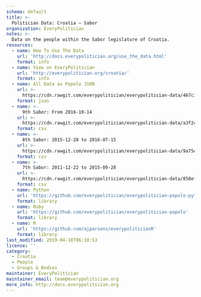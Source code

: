 ```yaml
---
schema: default
title: >-
  Politician Data: Croatia — Sabor
organization: EveryPolitician
notes: >-
  Data on the people within the Sabor legislature of Croatia.
resources:
  - name: How To Use The Data
    url: 'http://docs.everypolitician.org/use_the_data.html'
    format: info
  - name: View on EveryPolitician
    url: 'http://everypolitician.org/croatia/'
    format: info
  - name: All Data as Popolo JSON
    url: >-
      https://cdn.rawgit.com/everypolitician/everypolitician-data/467c1e4c9f3641bea0a9c1a6d226c03dc129652f/data/Croatia/Sabor/ep-popolo-v1.0.json
    format: json
  - name: >-
      9th Sabor: From 2016-10-14
    url: >-
      https://cdn.rawgit.com/everypolitician/everypolitician-data/a3f2c9dd6f39600ef49b6dffe843c23ec0f71389/data/Croatia/Sabor/term-9.csv
    format: csv
  - name: >-
      8th Sabor: 2015-12-28 to 2016-07-15
    url: >-
      https://cdn.rawgit.com/everypolitician/everypolitician-data/9a75c94fb3f01a45e5616242dec9743ba96f137f/data/Croatia/Sabor/term-8.csv
    format: csv
  - name: >-
      7th Sabor: 2011-12-22 to 2015-09-28
    url: >-
      https://cdn.rawgit.com/everypolitician/everypolitician-data/858ef90b4cb9c5fdfd7f38f4d98383bfef540150/data/Croatia/Sabor/term-7.csv
    format: csv
  - name: Python
    url: 'https://github.com/everypolitician/everypolitician-popolo-python'
    format: library
  - name: Ruby
    url: 'https://github.com/everypolitician/everypolitician-popolo'
    format: library
  - name: R
    url: 'https://github.com/ajparsons/everypoliticianR'
    format: library
last_modified: 2019-04-10T06:10:53
license: ''
category:
  - Croatia
  - People
  - Groups & Bodies
maintainer: EveryPolitician
maintainer_email: team@everypolitician.org
more_info: http://docs.everypolitician.org
---
```

